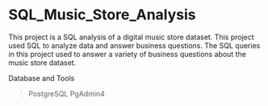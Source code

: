 # SQL_Music_Store_Analysis
This project is a SQL analysis of a digital music store dataset. 
This project used SQL to analyze data and answer business questions. The SQL queries in this project used to answer a variety of business questions about the music store dataset.

Database and Tools

> PostgreSQL
> PgAdmin4
